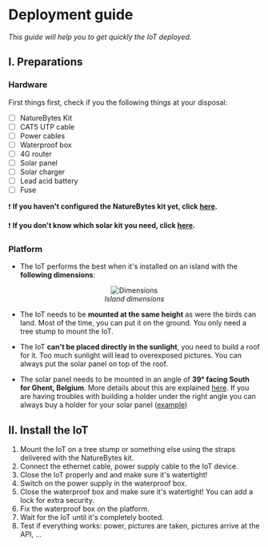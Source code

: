 # Deployment guide
*This guide will help you to get quickly the IoT deployed.*

## I. Preparations
### Hardware
First things first, check if you the following things at your disposal:
- [ ] NatureBytes Kit
- [ ] CAT5 UTP cable
- [ ] Power cables
- [ ] Waterproof box
- [ ] 4G router
- [ ] Solar panel
- [ ] Solar charger
- [ ] Lead acid battery
- [ ] Fuse

:exclamation: **If you haven't configured the NatureBytes kit yet, click [here](https://github.com/oSoc17/code9000/blob/develop/hardware/SETUP.md).**

:exclamation: **If you don't know which solar kit you need, click [here](https://github.com/oSoc17/code9000/blob/develop/hardware/SOLARKIT.md).**

### Platform
- The IoT performs the best when it's installed on an island with the **following dimensions**:
<p align="center">
  <img src="images/islandDimensions.png" alt="Dimensions">
  <br>
  <i>Island dimensions</i>
</p>

- The IoT needs to be **mounted at the same height** as were the birds can land. Most of the time, you can put it on the ground. You only need a tree stump to mount the IoT.

- The IoT **can't be placed directly in the sunlight**, you need to build a roof for it. Too much sunlight will lead to overexposed pictures. You can always put the solar panel on top of the roof.

- The solar panel needs to be mounted in an angle of **39° facing South for Ghent, Belgium**.
More details about this are explained [here](https://github.com/oSoc17/code9000/blob/develop/hardware/SOLARKIT.md). If you are having troubles with building a holder under the right angle you can always buy a holder for your solar panel ([example](http://www.conrad.be/ce/nl/product/110539/Modulehouder-Phaesun-102750?ref=list))

## II. Install the IoT
1. Mount the IoT on a tree stump or something else using the straps delivered with the NatureBytes kit.
2. Connect the ethernet cable, power supply cable to the IoT device.
3. Close the IoT properly and and make sure it's watertight!
4. Switch on the power supply in the waterproof box.
5. Close the waterproof box and make sure it's watertight! You can add a lock for extra security.
6. Fix the waterproof box on the platform.
7. Wait for the IoT until it's completely booted.
8. Test if everything works: power, pictures are taken, pictures arrive at the API, ...
